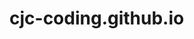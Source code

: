 # cjc-coding.github.io
<div style="width: 100%; height: 300px; background-image: url('file:///C:/Users/CHO/Downloads/florian-olivo-4hbJ-eymZ1o-unsplash.jpg'); background-position: center; background-size: cover;">
</div>


